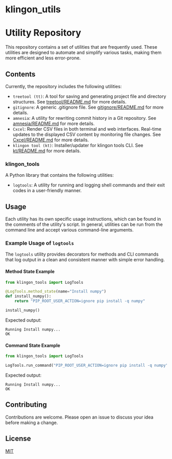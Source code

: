 # klingon_utils
# Utility Repository

This repository contains a set of utilities that are frequently used. These utilities are designed to automate and simplify various tasks, making them more efficient and less error-prone.

## Contents

Currently, the repository includes the following utilities:

- `treetool (tt)`: A tool for saving and generating project file and directory structures. See [treetool/README.md](treetool/README.md) for more details.
- `gitignore`: A generic .gitignore file. See [gitignore/README.md](gitignore/README.md) for more details.
- `amnesia`: A utility for rewriting commit history in a Git repository. See [amnesia/README.md](amnesia/README.md) for more details.
- `Cxcel`: Render CSV files in both terminal and web interfaces. Real-time updates to the displayed CSV content by monitoring file changes. See [Cxcel/README.md](Cxcel/README.md) for more details.
- `klingon tool (kt)`: Installer/updater for klingon tools CLI. See [kt/README.md](kt/README.md) for more details.

### klingon_tools

A Python library that contains the following utilities:

- `logtools`: A utility for running and logging shell commands and their exit codes in a user-friendly manner.

## Usage

Each utility has its own specific usage instructions, which can be found in the comments of the utility's script. In general, utilities can be run from the command line and accept various command-line arguments.

### Example Usage of `logtools`

The `logtools` utility provides decorators for methods and CLI commands that log output in a clean and consistent manner with simple error handling.

#### Method State Example

```python
from klingon_tools import LogTools

@LogTools.method_state(name="Install numpy")
def install_numpy():
    return "PIP_ROOT_USER_ACTION=ignore pip install -q numpy"

install_numpy()
```

Expected output:

```plaintext
Running Install numpy...                                               OK
```

#### Command State Example

```python
from klingon_tools import LogTools

LogTools.run_command("PIP_ROOT_USER_ACTION=ignore pip install -q numpy", name="Install numpy")
```

Expected output:

```plaintext
Running Install numpy...                                               OK
```

## Contributing

Contributions are welcome. Please open an issue to discuss your idea before making a change.

## License

[MIT](https://choosealicense.com/licenses/mit/)
